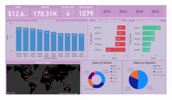 ![alt text](https://github.com/bhardwajnaman146/Dashboards/blob/main/SalesDataAnalysis/Snapshot.jpg)
